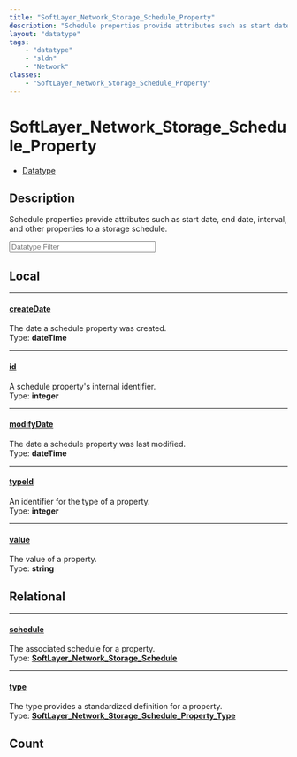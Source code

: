 ```yaml
---
title: "SoftLayer_Network_Storage_Schedule_Property"
description: "Schedule properties provide attributes such as start date, end date, interval, and other properties to a storage schedul... "
layout: "datatype"
tags:
    - "datatype"
    - "sldn"
    - "Network"
classes:
    - "SoftLayer_Network_Storage_Schedule_Property"
---
```


# SoftLayer_Network_Storage_Schedule_Property
<div id='service-datatype'>
    <ul id='sldn-reference-tabs'>
        <li id='datatype'> <a href='/reference/datatypes/SoftLayer_Network_Storage_Schedule_Property' >Datatype</a></li>
    </ul>
</div>

## Description 


Schedule properties provide attributes such as start date, end date, interval, and other properties to a storage schedule. 





<!-- Filer BEGIN -->
<div class="view-filters">
        <div class="clearfix">
            <div class="search-input-box">
                <input placeholder="Datatype Filter" onkeyup="titleSearch(inputId='prop-input', divId='properties', elementClass='prop-row')" 
                    type="text" id="prop-input" value="" size="30" maxlength="128" class="form-text">
            </div>
        </div>
</div>
<!-- Filer END -->

<div id="properties" class="content">
<div id="localProperties" class="prop-content" >

## Local
<div class="prop-row">

-----
[createDate]: #createdate
#### [createDate]
The date a schedule property was created.  
<span class="type-label">Type: </span>**dateTime**  



</div>
<div class="prop-row">

-----
[id]: #id
#### [id]
A schedule property's internal identifier.  
<span class="type-label">Type: </span>**integer**  



</div>
<div class="prop-row">

-----
[modifyDate]: #modifydate
#### [modifyDate]
The date a schedule property was last modified.  
<span class="type-label">Type: </span>**dateTime**  



</div>
<div class="prop-row">

-----
[typeId]: #typeid
#### [typeId]
An identifier for the type of a property.  
<span class="type-label">Type: </span>**integer**  



</div>
<div class="prop-row">

-----
[value]: #value
#### [value]
The value of a property.  
<span class="type-label">Type: </span>**string**  



</div>
</div>
<!-- LOCAL PROPERTY END -->

<div id="relationalProperties"  class="prop-content" >

## Relational
<div class="prop-row">

-----
[schedule]: #schedule
#### [schedule]
The associated schedule for a property.  
<span class="type-label">Type: </span>**<a href='/reference/datatypes/SoftLayer_Network_Storage_Schedule'>SoftLayer_Network_Storage_Schedule </a>**  



</div>
<div class="prop-row">

-----
[type]: #type
#### [type]
The type provides a standardized definition for a property.  
<span class="type-label">Type: </span>**<a href='/reference/datatypes/SoftLayer_Network_Storage_Schedule_Property_Type'>SoftLayer_Network_Storage_Schedule_Property_Type </a>**  



</div>

## Count
</div>


